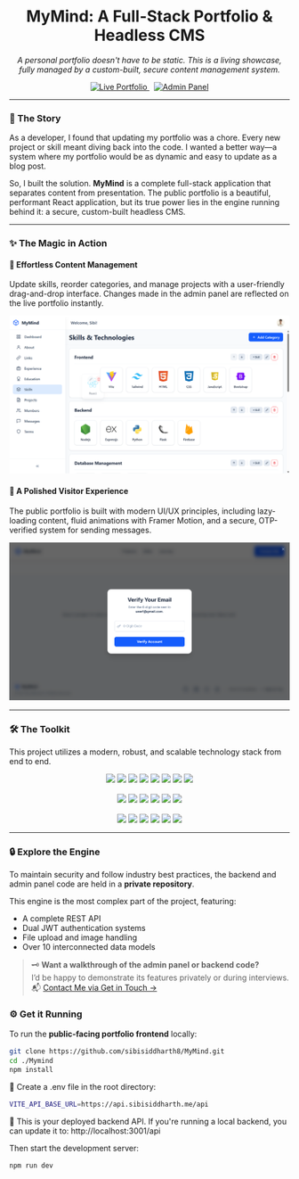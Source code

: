 <!-- <p align="center">
  <img src="./readme-assets/image.png" alt="MyMind Project Banner"/>
</p> -->

<h1 align="center"><strong>MyMind: A Full-Stack Portfolio & Headless CMS</strong></h1>

<p align="center">
  <em>A personal portfolio doesn't have to be static. This is a living showcase, fully managed by a custom-built, secure content management system.</em>
</p>

<p align="center">
  <a href="https://sibisiddharth.me" target="_blank">
    <img src="https://img.shields.io/badge/Live_Portfolio-View_Site-blue?style=for-the-badge&logo=vercel" alt="Live Portfolio"/>
  </a>
  &nbsp;
  <a href="https://admin.sibisiddharth.me" target="_blank">
    <img src="https://img.shields.io/badge/Admin_Panel-Live_Site-white?style=for-the-badge&logo=react" alt="Admin Panel"/>
  </a>
</p>

---

### 📖 The Story

As a developer, I found that updating my portfolio was a chore. Every new project or skill meant diving back into the code. I wanted a better way—a system where my portfolio would be as dynamic and easy to update as a blog post.

So, I built the solution. **MyMind** is a complete full-stack application that separates content from presentation. The public portfolio is a beautiful, performant React application, but its true power lies in the engine running behind it: a secure, custom-built headless CMS.

---

### ✨ The Magic in Action

#### 🧠 Effortless Content Management
Update skills, reorder categories, and manage projects with a user-friendly drag-and-drop interface. Changes made in the admin panel are reflected on the live portfolio instantly.

<p align="center">
  <img src="./readme-assets/skills_drag_drop.png" alt="MyMind Admin Panel in Action" width="800"/>
</p>

#### 💫 A Polished Visitor Experience
The public portfolio is built with modern UI/UX principles, including lazy-loading content, fluid animations with Framer Motion, and a secure, OTP-verified system for sending messages.

<p align="center">
  <img src="./readme-assets/user_otp_verification.png" alt="MyMind Public Portfolio UI/UX" width="800"/>
</p>

---

### 🛠️ The Toolkit

This project utilizes a modern, robust, and scalable technology stack from end to end.

<p align="center">
  <!-- Frontend -->
  <div align="center">
  <img src="https://img.shields.io/badge/React-20232A?style=for-the-badge&logo=react&logoColor=61DAFB" />
  <img src="https://img.shields.io/badge/TypeScript-007ACC?style=for-the-badge&logo=typescript&logoColor=white" />
  <img src="https://img.shields.io/badge/Vite-646CFF?style=for-the-badge&logo=vite&logoColor=white" />
  <img src="https://img.shields.io/badge/Tailwind_CSS-38B2AC?style=for-the-badge&logo=tailwind-css&logoColor=white" />
  <img src="https://img.shields.io/badge/Framer_Motion-0055FF?style=for-the-badge&logo=framer&logoColor=white" />
  <img src="https://img.shields.io/badge/Zustand-000000?style=for-the-badge&logo=z&logoColor=white" />
  <img src="https://img.shields.io/badge/TanStack_Query-FF4154?style=for-the-badge&logo=react-query&logoColor=white" />
  <img src="https://img.shields.io/badge/DnD_Kit-6E40C9?style=for-the-badge&logo=javascript&logoColor=white" />
  </div>

  <br/>

  <!-- Backend -->
  <div align="center">
  <img src="https://img.shields.io/badge/Node.js-339933?style=for-the-badge&logo=node.js&logoColor=white" />
  <img src="https://img.shields.io/badge/Express.js-000000?style=for-the-badge&logo=express&logoColor=white" />
  <img src="https://img.shields.io/badge/Prisma-2D3748?style=for-the-badge&logo=prisma&logoColor=white" />
  <img src="https://img.shields.io/badge/MongoDB-47A248?style=for-the-badge&logo=mongodb&logoColor=white" />
  <img src="https://img.shields.io/badge/JWT-000000?style=for-the-badge&logo=jsonwebtokens&logoColor=white" />
  <img src="https://img.shields.io/badge/Nodemailer-0A0A0A?style=for-the-badge&logo=gmail&logoColor=white" />
  </div>

  <br/>

  <!-- Infra & Deployment -->
  <div align="center">
  <img src="https://img.shields.io/badge/PM2-2B037A?style=for-the-badge&logo=pm2&logoColor=white" />
  <img src="https://img.shields.io/badge/Nginx-009639?style=for-the-badge&logo=nginx&logoColor=white" />
  <img src="https://img.shields.io/badge/Hostinger-Violet?style=for-the-badge&logo=hostinger&logoColor=white" />
  <img src="https://img.shields.io/badge/GitHub_Pages-222222?style=for-the-badge&logo=github&logoColor=white" />
  <img src="https://img.shields.io/badge/Namecheap-DD4918?style=for-the-badge&logo=namecheap&logoColor=white" />
  <img src="https://img.shields.io/badge/Certbot-3B8739?style=for-the-badge&logo=letsencrypt&logoColor=white" />
  </div>
</p>

---

### 🔒 Explore the Engine

To maintain security and follow industry best practices, the backend and admin panel code are held in a **private repository**.

This engine is the most complex part of the project, featuring:
- A complete REST API
- Dual JWT authentication systems
- File upload and image handling
- Over 10 interconnected data models

> 🗝️ **Want a walkthrough of the admin panel or backend code?**  
> I’d be happy to demonstrate its features privately or during interviews.  
> 📬 [Contact Me via Get in Touch →](https://www.sibisiddharth.me/)


### ⚙️ Get it Running

To run the **public-facing portfolio frontend** locally:

```bash
git clone https://github.com/sibisiddharth8/MyMind.git
cd ./Mymind
npm install
```

🧪 Create a .env file in the root directory:

```bash
VITE_API_BASE_URL=https://api.sibisiddharth.me/api
```

🔐 This is your deployed backend API.
If you're running a local backend, you can update it to:
http://localhost:3001/api

Then start the development server:

```bash
npm run dev
```
